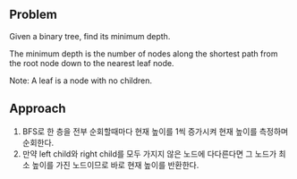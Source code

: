 ## Problem 
Given a binary tree, find its minimum depth.

The minimum depth is the number of nodes along the shortest path from the root node down to the nearest leaf node.

Note: A leaf is a node with no children.

## Approach
1. BFS로 한 층을 전부 순회할때마다 현재 높이를 1씩 증가시켜 현재 높이를 
측정하며 순회한다.
2. 만약 left child와 right child를 모두 가지지 않은 노드에 다다른다면 그 노드가 최소 높이를 가진
노드이므로 바로 현재 높이를 반환한다.